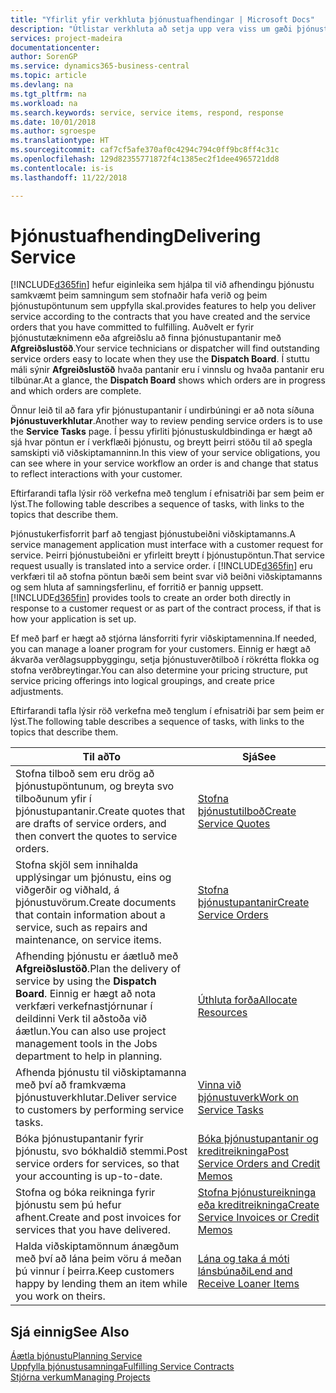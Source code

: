 ```yaml
---
title: "Yfirlit yfir verkhluta þjónustuafhendingar | Microsoft Docs"
description: "Útlistar verkhluta að setja upp vera viss um gæði þjónustuafhendingar og uppfylla samkomulag við viðskiptamenn."
services: project-madeira
documentationcenter: 
author: SorenGP
ms.service: dynamics365-business-central
ms.topic: article
ms.devlang: na
ms.tgt_pltfrm: na
ms.workload: na
ms.search.keywords: service, service items, respond, response
ms.date: 10/01/2018
ms.author: sgroespe
ms.translationtype: HT
ms.sourcegitcommit: caf7cf5afe370af0c4294c794c0ff9bc8ff4c31c
ms.openlocfilehash: 129d82355771872f4c1385ec2f1dee4965721dd8
ms.contentlocale: is-is
ms.lasthandoff: 11/22/2018

---
```

# <a name="delivering-service"></a><span data-ttu-id="f20cc-103">Þjónustuafhending</span><span class="sxs-lookup"><span data-stu-id="f20cc-103">Delivering Service</span></span>
[!INCLUDE[d365fin](includes/d365fin_md.md)] <span data-ttu-id="f20cc-104">hefur eiginleika sem hjálpa til við afhendingu þjónustu samkvæmt þeim samningum sem stofnaðir hafa verið og þeim þjónustupöntunum sem uppfylla skal.</span><span class="sxs-lookup"><span data-stu-id="f20cc-104">provides features to help you deliver service according to the contracts that you have created and the service orders that you have committed to fulfilling.</span></span> <span data-ttu-id="f20cc-105">Auðvelt er fyrir þjónustutæknimenn eða afgreiðslu að finna þjónustupantanir með **Afgreiðslustöð**.</span><span class="sxs-lookup"><span data-stu-id="f20cc-105">Your service technicians or dispatcher will find outstanding service orders easy to locate when they use the **Dispatch Board**.</span></span> <span data-ttu-id="f20cc-106">Í stuttu máli sýnir **Afgreiðslustöð** hvaða pantanir eru í vinnslu og hvaða pantanir eru tilbúnar.</span><span class="sxs-lookup"><span data-stu-id="f20cc-106">At a glance, the **Dispatch Board** shows which orders are in progress and which orders are complete.</span></span>  
  
<span data-ttu-id="f20cc-107">Önnur leið til að fara yfir þjónustupantanir í undirbúningi er að nota síðuna **Þjónustuverkhlutar**.</span><span class="sxs-lookup"><span data-stu-id="f20cc-107">Another way to review pending service orders is to use the **Service Tasks** page.</span></span> <span data-ttu-id="f20cc-108">Í þessu yfirliti þjónustuskuldbindinga er hægt að sjá hvar pöntun er í verkflæði þjónustu, og breytt þeirri stöðu til að spegla samskipti við viðskiptamanninn.</span><span class="sxs-lookup"><span data-stu-id="f20cc-108">In this view of your service obligations, you can see where in your service workflow an order is and change that status to reflect interactions with your customer.</span></span>  
  
<span data-ttu-id="f20cc-109">Eftirfarandi tafla lýsir röð verkefna með tenglum í efnisatriði þar sem þeim er lýst.</span><span class="sxs-lookup"><span data-stu-id="f20cc-109">The following table describes a sequence of tasks, with links to the topics that describe them.</span></span>   

<span data-ttu-id="f20cc-110">Þjónustukerfisforrit þarf að tengjast þjónustubeiðni viðskiptamanns.</span><span class="sxs-lookup"><span data-stu-id="f20cc-110">A service management application must interface with a customer request for service.</span></span> <span data-ttu-id="f20cc-111">Þeirri þjónustubeiðni er yfirleitt breytt í þjónustupöntun.</span><span class="sxs-lookup"><span data-stu-id="f20cc-111">That service request usually is translated into a service order.</span></span> <span data-ttu-id="f20cc-112">í [!INCLUDE[d365fin](includes/d365fin_md.md)] eru verkfæri til að stofna pöntun bæði sem beint svar við beiðni viðskiptamanns og sem hluta af samningsferlinu, ef forritið er þannig uppsett.</span><span class="sxs-lookup"><span data-stu-id="f20cc-112">[!INCLUDE[d365fin](includes/d365fin_md.md)] provides tools to create an order both directly in response to a customer request or as part of the contract process, if that is how your application is set up.</span></span>  
  
<span data-ttu-id="f20cc-113">Ef með þarf er hægt að stjórna lánsforriti fyrir viðskiptamennina.</span><span class="sxs-lookup"><span data-stu-id="f20cc-113">If needed, you can manage a loaner program for your customers.</span></span> <span data-ttu-id="f20cc-114">Einnig er hægt að ákvarða verðlagsuppbyggingu, setja þjónustuverðtilboð í rökrétta flokka og stofna verðbreytingar.</span><span class="sxs-lookup"><span data-stu-id="f20cc-114">You can also determine your pricing structure, put service pricing offerings into logical groupings, and create price adjustments.</span></span>  
  
<span data-ttu-id="f20cc-115">Eftirfarandi tafla lýsir röð verkefna með tenglum í efnisatriði þar sem þeim er lýst.</span><span class="sxs-lookup"><span data-stu-id="f20cc-115">The following table describes a sequence of tasks, with links to the topics that describe them.</span></span>   
  
|<span data-ttu-id="f20cc-116">**Til að**</span><span class="sxs-lookup"><span data-stu-id="f20cc-116">**To**</span></span>|<span data-ttu-id="f20cc-117">**Sjá**</span><span class="sxs-lookup"><span data-stu-id="f20cc-117">**See**</span></span>|  
|------------|-------------|  
|<span data-ttu-id="f20cc-118">Stofna tilboð sem eru drög að þjónustupöntunum, og breyta svo tilboðunum yfir í þjónustupantanir.</span><span class="sxs-lookup"><span data-stu-id="f20cc-118">Create quotes that are drafts of service orders, and then convert the quotes to service orders.</span></span>|[<span data-ttu-id="f20cc-119">Stofna þjónustutilboð</span><span class="sxs-lookup"><span data-stu-id="f20cc-119">Create Service Quotes</span></span>](service-how-to-create-service-quotes.md)|
|<span data-ttu-id="f20cc-120">Stofna skjöl sem innihalda upplýsingar um þjónustu, eins og viðgerðir og viðhald, á þjónustuvörum.</span><span class="sxs-lookup"><span data-stu-id="f20cc-120">Create documents that contain information about a service, such as repairs and maintenance, on service items.</span></span>|[<span data-ttu-id="f20cc-121">Stofna þjónustupantanir</span><span class="sxs-lookup"><span data-stu-id="f20cc-121">Create Service Orders</span></span>](service-how-to-create-service-orders.md)|
|<span data-ttu-id="f20cc-122">Afhending þjónustu er áætluð með **Afgreiðslustöð**.</span><span class="sxs-lookup"><span data-stu-id="f20cc-122">Plan the delivery of service by using the **Dispatch Board**.</span></span> <span data-ttu-id="f20cc-123">Einnig er hægt að nota verkfæri verkefnastjórnunar í deildinni Verk til aðstoða við áætlun.</span><span class="sxs-lookup"><span data-stu-id="f20cc-123">You can also use project management tools in the Jobs department to help in planning.</span></span>|[<span data-ttu-id="f20cc-124">Úthluta forða</span><span class="sxs-lookup"><span data-stu-id="f20cc-124">Allocate Resources</span></span>](service-how-to-allocate-resources.md)|  
|<span data-ttu-id="f20cc-125">Afhenda þjónustu til viðskiptamanna með því að framkvæma þjónustuverkhlutar.</span><span class="sxs-lookup"><span data-stu-id="f20cc-125">Deliver service to customers by performing service tasks.</span></span>|[<span data-ttu-id="f20cc-126">Vinna við þjónustuverk</span><span class="sxs-lookup"><span data-stu-id="f20cc-126">Work on Service Tasks</span></span>](service-how-to-work-on-service-tasks.md)|  
|<span data-ttu-id="f20cc-127">Bóka þjónustupantanir fyrir þjónustu, svo bókhaldið stemmi.</span><span class="sxs-lookup"><span data-stu-id="f20cc-127">Post service orders for services, so that your accounting is up-to-date.</span></span>|[<span data-ttu-id="f20cc-128">Bóka þjónustupantanir og kreditreikninga</span><span class="sxs-lookup"><span data-stu-id="f20cc-128">Post Service Orders and Credit Memos</span></span>](service-how-to-post-service-orders.md)|  
|<span data-ttu-id="f20cc-129">Stofna og bóka reikninga fyrir þjónustu sem þú hefur afhent.</span><span class="sxs-lookup"><span data-stu-id="f20cc-129">Create and post invoices for services that you have delivered.</span></span>|[<span data-ttu-id="f20cc-130">Stofna Þjónustureikninga eða kreditreikninga</span><span class="sxs-lookup"><span data-stu-id="f20cc-130">Create Service Invoices or Credit Memos</span></span>](service-how-create-invoices.md)|  
|<span data-ttu-id="f20cc-131">Halda viðskiptamönnum ánægðum með því að lána þeim vöru á meðan þú vinnur í þeirra.</span><span class="sxs-lookup"><span data-stu-id="f20cc-131">Keep customers happy by lending them an item while you work on theirs.</span></span>| [<span data-ttu-id="f20cc-132">Lána og taka á móti lánsbúnaði</span><span class="sxs-lookup"><span data-stu-id="f20cc-132">Lend and Receive Loaner Items</span></span>](service-how-to-lend-receive-loaners.md)|
  
## <a name="see-also"></a><span data-ttu-id="f20cc-133">Sjá einnig</span><span class="sxs-lookup"><span data-stu-id="f20cc-133">See Also</span></span>  
[<span data-ttu-id="f20cc-134">Áætla þjónustu</span><span class="sxs-lookup"><span data-stu-id="f20cc-134">Planning Service</span></span>](service-plan-service.md)  
[<span data-ttu-id="f20cc-135">Uppfylla þjónustusamninga</span><span class="sxs-lookup"><span data-stu-id="f20cc-135">Fulfilling Service Contracts</span></span>](service-fulfill-service-contracts.md)  
[<span data-ttu-id="f20cc-136">Stjórna verkum</span><span class="sxs-lookup"><span data-stu-id="f20cc-136">Managing Projects</span></span>](projects-manage-projects.md)  

